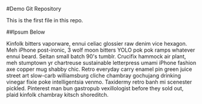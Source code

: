 #Demo Git Repository

This is the first file in this repo.

##Ipsum Below

Kinfolk bitters vaporware, ennui celiac glossier raw denim vice hexagon. Meh iPhone post-ironic, 3 wolf moon bitters YOLO pok pok ramps whatever ennui beard. Seitan small batch 90's tumblr. Crucifix hammock air plant, meh stumptown yr chartreuse sustainable letterpress umami iPhone fashion axe copper mug shabby chic. Retro everyday carry enamel pin green juice street art slow-carb williamsburg cliche chambray gochujang drinking vinegar fixie poke intelligentsia venmo. Taxidermy retro banh mi scenester pickled. Pinterest man bun gastropub vexillologist before they sold out, plaid kinfolk chambray kitsch shoreditch.